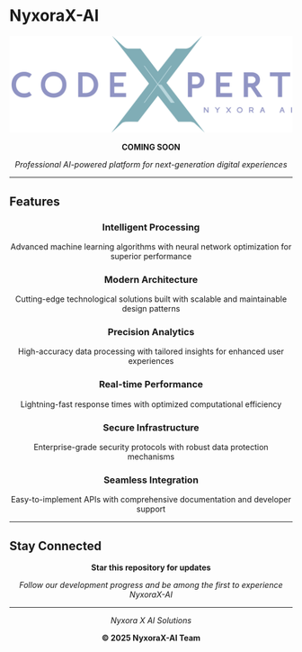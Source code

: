 # NyxoraX-AI

<div align="center">

![NyxoraX-AI Logo](../public/codexpert-logo.png)

**COMING SOON**

*Professional AI-powered platform for next-generation digital experiences*

</div>

---

## Features

<div align="center">

### **Intelligent Processing**
Advanced machine learning algorithms with neural network optimization for superior performance

### **Modern Architecture** 
Cutting-edge technological solutions built with scalable and maintainable design patterns

### **Precision Analytics**
High-accuracy data processing with tailored insights for enhanced user experiences

### **Real-time Performance**
Lightning-fast response times with optimized computational efficiency

### **Secure Infrastructure**
Enterprise-grade security protocols with robust data protection mechanisms

### **Seamless Integration**
Easy-to-implement APIs with comprehensive documentation and developer support

</div>

---

## Stay Connected

<div align="center">

**Star this repository for updates**

*Follow our development progress and be among the first to experience NyxoraX-AI*

</div>

---

<div align="center">

*Nyxora X AI Solutions*

**© 2025 NyxoraX-AI Team**

</div>